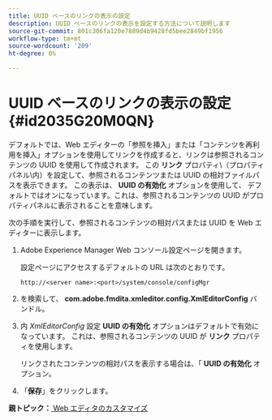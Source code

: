 ```yaml
---
title: UUID ベースのリンクの表示の設定
description: UUID ベースのリンクの表示を設定する方法について説明します
source-git-commit: 801c306fa120e7889d4b9428fd5bee2849bf1956
workflow-type: tm+mt
source-wordcount: '209'
ht-degree: 0%

---
```



# UUID ベースのリンクの表示の設定 {#id2035G20M0QN}

デフォルトでは、Web エディターの「参照を挿入」または「コンテンツを再利用を挿入」オプションを使用してリンクを作成すると、リンクは参照されるコンテンツの UUID を使用して作成されます。 この **リンク** プロパティ\（プロパティパネル\内）を設定して、参照されるコンテンツまたは UUID の相対ファイルパスを表示できます。 この表示は、 **UUID の有効化** オプションを使用して、 デフォルトではオンになっています。これは、参照されるコンテンツの UUID がプロパティパネルに表示されることを意味します。

次の手順を実行して、参照されるコンテンツの相対パスまたは UUID を Web エディターに表示します。

1. Adobe Experience Manager Web コンソール設定ページを開きます。

   設定ページにアクセスするデフォルトの URL は次のとおりです。

   ```http
   http://<server name>:<port>/system/console/configMgr
   ```

1. を検索して、 **com.adobe.fmdita.xmleditor.config.XmlEditorConfig** バンドル。

1. 内 *XmlEditorConfig* 設定 **UUID の有効化** オプションはデフォルトで有効になっています。 これは、参照されるコンテンツの UUID が **リンク** プロパティを使用します。

   リンクされたコンテンツの相対パスを表示する場合は、「 **UUID の有効化** オプション。

1. 「**保存**」をクリックします。


**親トピック：**[ Web エディタのカスタマイズ](conf-web-editor.md)

